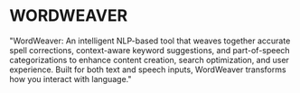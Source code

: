 # WORDWEAVER
"WordWeaver: An intelligent NLP-based tool that weaves together accurate spell corrections, context-aware keyword suggestions, and part-of-speech categorizations to enhance content creation, search optimization, and user experience. Built for both text and speech inputs, WordWeaver transforms how you interact with language."
